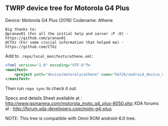 ## TWRP device tree for Motorola G4 Plus

Device: Motorola G4 Plus (2016)
Codename: Athene

```
Big thanks to:
@pranav01 (For all the initial help and server :P :D) - https://github.com/pranav01
@CTXz (For some crucial information that helped me) - https://github.com/CTXz
```

Add to `.repo/local_manifests/athene.xml`:

```xml
<?xml version="1.0" encoding="UTF-8"?>
<manifest>
	<project path="device/motorola/athene" name="hb72k/android_device_motorola_athene" remote="twrp" revision="twrp" />
</manifest>
```

Then run `repo sync` to check it out.

Specs and details Sheet available at : http://www.gsmarena.com/motorola_moto_g4_plus-8050.php
XDA forums at : http://forum.xda-developers.com/moto-g4-plus

NOTE: This tree is compatible with Omni ROM android-6.0 tree.
